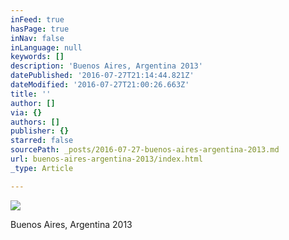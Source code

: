 ```yaml
---
inFeed: true
hasPage: true
inNav: false
inLanguage: null
keywords: []
description: 'Buenos Aires, Argentina 2013'
datePublished: '2016-07-27T21:14:44.821Z'
dateModified: '2016-07-27T21:00:26.663Z'
title: ''
author: []
via: {}
authors: []
publisher: {}
starred: false
sourcePath: _posts/2016-07-27-buenos-aires-argentina-2013.md
url: buenos-aires-argentina-2013/index.html
_type: Article

---
```

![](https://the-grid-user-content.s3-us-west-2.amazonaws.com/d5a0e195-6dab-40e8-be4e-a8494622a2bb.jpg)

Buenos Aires, Argentina 2013
